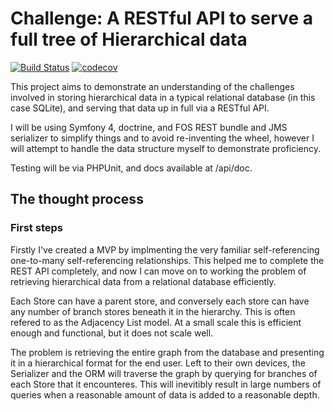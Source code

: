 # Challenge: A RESTful API to serve a full tree of Hierarchical data

[![Build Status](https://travis-ci.com/darkbluesun/rest-hierarchical.svg?branch=master)](https://travis-ci.com/darkbluesun/rest-hierarchical)
[![codecov](https://codecov.io/gh/darkbluesun/rest-hierarchical/branch/master/graph/badge.svg)](https://codecov.io/gh/darkbluesun/rest-hierarchical)

This project aims to demonstrate an understanding of the challenges involved in
storing hierarchical data in a typical relational database (in this case SQLite),
and serving that data up in full via a RESTful API.

I will be using Symfony 4, doctrine, and FOS REST bundle and JMS serializer to
simplify things and to avoid re-inventing the wheel, however I will attempt to
handle the data structure myself to demonstrate proficiency.

Testing will be via PHPUnit, and docs available at /api/doc.

## The thought process

### First steps

Firstly I've created a MVP by implmenting the very familiar self-referencing
one-to-many self-referencing relationships. This helped me to complete the REST
API completely, and now I can move on to working the problem of retrieving
hierarchical data from a relational database efficiently.

Each Store can have a parent store, and conversely each store can have any number
of branch stores beneath it in the hierarchy. This is often refered to as the
Adjacency List model. At a small scale this is efficient enough and functional,
but it does not scale well.

The problem is retrieving the entire graph from the database and presenting it
in a hierarchical format for the end user. Left to their own devices, the Serializer
and the ORM will traverse the graph by querying for branches of each Store that
it encounteres. This will inevitibly result in large numbers of queries when a
reasonable amount of data is added to a reasonable depth.
